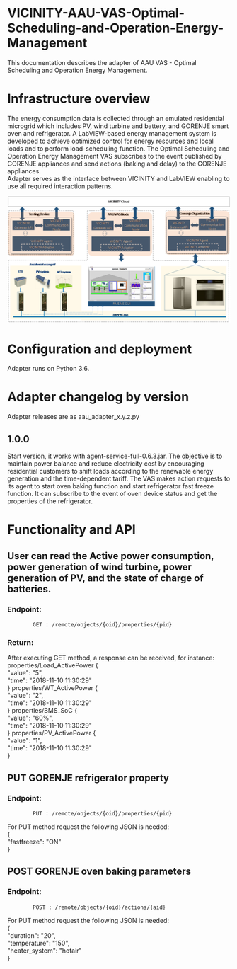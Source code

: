 # VICINITY-AAU-VAS-Optimal-Scheduling-and-Operation-Energy-Management
This documentation describes the adapter of AAU VAS - Optimal Scheduling and Operation Energy Management.

# Infrastructure overview

The energy consumption data is collected through an emulated residential microgrid which includes PV, wind turbine and battery, and GORENJE smart oven and refrigerator. A LabVIEW-based energy management system is developed to achieve optimized control for energy resources and local loads and to perform load-scheduling function. The Optimal Scheduling and Operation Energy Management VAS subscribes to the event published by GORENJE appliances and send actions (baking and delay) to the GORENJE appliances.  
Adapter serves as the interface between VICINITY and LabVIEW enabling to use all required interaction patterns.

![Image text](https://github.com/YajuanGuan/pics/blob/master/OptimalScheduling&OperationEnergyManagement.png)

# Configuration and deployment

Adapter runs on Python 3.6.

# Adapter changelog by version
Adapter releases are as aau_adapter_x.y.z.py

## 1.0.0
Start version, it works with agent-service-full-0.6.3.jar. The objective is to maintain power balance and reduce electricity cost by encouraging residential customers to shift loads according to the renewable energy generation and the time-dependent tariff. 
The VAS makes action requests to its agent to start oven baking function and start refrigerator fast freeze function. It can subscribe to the event of oven device status and get the properties of the refrigerator. 

# Functionality and API
## User can read the Active power consumption, power generation of wind turbine, power generation of PV, and the state of charge of batteries. 
### Endpoint:
            GET : /remote/objects/{oid}/properties/{pid}
### Return:
After executing GET method, a response can be received, for instance:  
properties/Load_ActivePower
{  
    "value": "5",  
    "time": "2018-11-10 11:30:29"  
}
properties/WT_ActivePower
{  
    "value": "2",  
    "time": "2018-11-10 11:30:29"  
}
properties/BMS_SoC
{  
    "value": "60%",  
    "time": "2018-11-10 11:30:29"  
}
properties/PV_ActivePower
{  
    "value": "1",  
    "time": "2018-11-10 11:30:29"  
}

## PUT GORENJE refrigerator property
### Endpoint:
            PUT : /remote/objects/{oid}/properties/{pid}
For PUT method request the following JSON is needed:  
{  
    "fastfreeze": "ON"  
}


## POST GORENJE oven baking parameters
### Endpoint:
            POST : /remote/objects/{oid}/actions/{aid}
For PUT method request the following JSON is needed:  
{  
"duration": "20",  
    "temperature": "150",  
    "heater_system": "hotair"  
}

